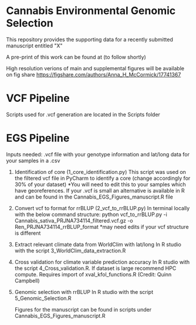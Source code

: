 # Cannabis Environmental Genomic Selection

This repository provides the supporting data for a recently submitted manuscript entitled "X"

A pre-print of this work can be found at (to follow shortly)

High resolution verions of main and supplemental figures will be available on fig share https://figshare.com/authors/Anna_H_McCormick/17741367

# VCF Pipeline
Scripts used for .vcf generation are located in the Scripts folder 

# EGS Pipeline 

Inputs needed: .vcf file with your genotype information and lat/long data for your samples in a .csv

1. Identification of core (1_core_identification.py)
   This script was used on the filtered vcf file in PyCharm to identify a core (change accordingly for 30% of your dataset)
   *You will need to edit this to your samples which have georeferences. If your .vcf is small an alternative is available in R and can be found in the Cannabis_EGS_Figures_manuscript.R file
   
2. Convert vcf to format for rrBLUP (2_vcf_to_rrBLUP.py)
   In terminal locally with the below command structure:
   python vcf_to_rrBLUP.py -i Cannabis_sativa_PRJNA734114_filtered.vcf.gz -o Ren_PRJNA734114_rrBLUP_format
   *may need edits if your vcf structure is different
   
3. Extract relevant climate data from WorldClim with lat/long
   In R studio with the script 3_WorldClim_data_extraction.R

4. Cross validation for climate variable prediction accuracy
   In R studio with the script 4_Cross_validation.R. If dataset is large recommend HPC compute. Requires import of xval_kfol_functions.R (Credit: Quinn Campbell)
   
5. Genomic selection with rrBLUP
   In R studio with the script 5_Genomic_Selection.R
   
 

   Figures for the manuscript can be found in scripts under Cannabis_EGS_Figures_manuscript.R 


